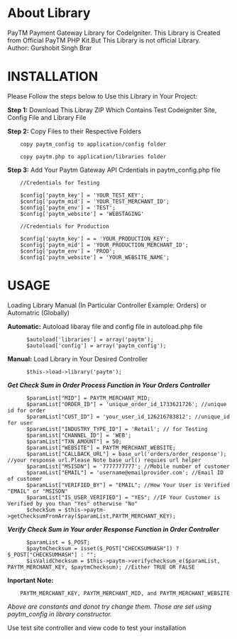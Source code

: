 # About Library
PayTM Payment Gateway Library for CodeIgniter. This Library is Created from Official PayTM PHP Kit.But This Library is not official Library.  
Author: Gurshobit Singh Brar

# INSTALLATION
Please Follow the steps below to Use this Library in Your Project:

**Step 1:** Download This Libray ZIP Which Contains Test Codeigniter Site, Config File and Library File

**Step 2:** Copy Files to their Respective Folders

        copy paytm_config to application/config folder
        
        copy paytm.php to application/libraries folder

**Step 3:** Add Your Paytm Gateway API Crdentials in paytm_config.php file
        
        //Credentials for Testing
        
        $config['paytm_key'] = 'YOUR_TEST_KEY';
        $config['paytm_mid'] = 'YOUR_TEST_MERCHANT_ID';
        $config['paytm_env'] = 'TEST';
        $config['paytm_website'] = 'WEBSTAGING'
       
        //Credentials for Production
      
        $config['paytm_key'] = = 'YOUR_PRODUCTION_KEY';
        $config['paytm_mid'] = 'YOUR_PRODUCTION_MERCHANT_ID';
        $config['paytm_env'] = 'PROD';
        $config['paytm_website'] = 'YOUR_WEBSITE_NAME';
        
# USAGE
Loading Library Manual (In Particular Controller Example: Orders) or Automatric (Globally)

**Automatic:**
          Autoload libaray file and config file in autoload.php file
          
          $autoload['libraries'] = array('paytm');
          $autoload['config'] = array('paytm_config');

**Manual:**
          Load Library in Your Desired Controller
          
          $this->load->library('paytm');

**_Get Check Sum in Order Process Function in Your Orders Controller_**

          $paramList["MID"] = PAYTM_MERCHANT_MID;
          $paramList["ORDER_ID"] = 'unique_order_id_1733621726'; //unique id for order
          $paramList["CUST_ID"] = 'your_user_id_126216783812'; //unique_id for user
          $paramList["INDUSTRY_TYPE_ID"] = 'Retail'; // for Testing
          $paramList["CHANNEL_ID"] = 'WEB';
          $paramList["TXN_AMOUNT"] = 50;
          $paramList["WEBSITE"] = PAYTM_MERCHANT_WEBSITE;
          $paramList["CALLBACK_URL"] = base_url('orders/order_response'); //your response url.Please Note base_url() requies url helper 
          $paramList["MSISDN"] = '7777777777'; //Mobile number of customer
          $paramList["EMAIL"] = 'username@emailprovider.com'; //Email ID of customer
          $paramList["VERIFIED_BY"] = "EMAIL"; //How Your User is Verified "EMAIL" or "MSISDN"
          $paramList["IS_USER_VERIFIED"] = "YES"; //IF Your Customer is Verified by you than "Yes" otherwise "No"
          $checkSum = $this->paytm->getChecksumFromArray($paramList,PAYTM_MERCHANT_KEY);
          
**_Verify Check Sum in Your order Response Function in Order Controller_**

          $paramList = $_POST;
          $paytmChecksum = isset($_POST["CHECKSUMHASH"]) ? $_POST["CHECKSUMHASH"] : "";
          $isValidChecksum = $this->paytm->verifychecksum_e($paramList, PAYTM_MERCHANT_KEY, $paytmChecksum); //Either TRUE OR FALSE
                    
**Inportant Note:**

        PAYTM_MERCHANT_KEY, PAYTM_MERCHANT_MID, and PAYTM_MERCHANT_WEBSITE
        
_Above are constants and donot try change them. Those are set using paytm_config in library constructor._

Use test site controller and view code to test your installation
